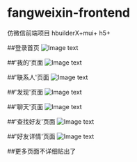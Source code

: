 # fangweixin-frontend
仿微信前端项目 hbuilderX+mui+ h5+

##登录首页
![Image text](/ReadMeImg/1.png)

##'我的'页面
![Image text](/ReadMeImg/2.png)

##'联系人'页面
![Image text](/ReadMeImg/3.png)

##'发现'页面
![Image text](/ReadMeImg/4.png)

##'聊天'页面
![Image text](/ReadMeImg/5.png)

##'查找好友'页面
![Image text](/ReadMeImg/6.png)

##'好友详情'页面
![Image text](/ReadMeImg/7.png)

##更多页面不详细贴出了
